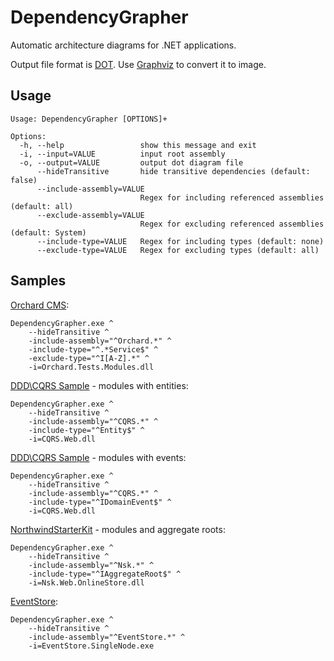 DependencyGrapher
=================

Automatic architecture diagrams for .NET applications.

Output file format is [DOT](http://en.wikipedia.org/wiki/DOT_(graph_description_language)). Use [Graphviz](http://www.graphviz.org/) to convert it to image.

## Usage

    Usage: DependencyGrapher [OPTIONS]+

    Options:
      -h, --help                 show this message and exit
      -i, --input=VALUE          input root assembly
      -o, --output=VALUE         output dot diagram file
          --hideTransitive       hide transitive dependencies (default: false)
          --include-assembly=VALUE
                                 Regex for including referenced assemblies (default: all)
          --exclude-assembly=VALUE
                                 Regex for excluding referenced assemblies (default: System)
          --include-type=VALUE   Regex for including types (default: none)
          --exclude-type=VALUE   Regex for excluding types (default: all)

## Samples

[Orchard CMS](http://www.orchardproject.net/):

    DependencyGrapher.exe ^
        --hideTransitive ^
        -include-assembly="^Orchard.*" ^
        -include-type="^.*Service$" ^
        -exclude-type="^I[A-Z].*" ^
        -i=Orchard.Tests.Modules.dll

[DDD\CQRS Sample](http://cqrssample.codeplex.com/) - modules with entities:

    DependencyGrapher.exe ^
        --hideTransitive ^
        -include-assembly="^CQRS.*" ^
        -include-type="^Entity$" ^
        -i=CQRS.Web.dll

[DDD\CQRS Sample](http://cqrssample.codeplex.com/) - modules with events:

    DependencyGrapher.exe ^
        --hideTransitive ^
        -include-assembly="^CQRS.*" ^
        -include-type="^IDomainEvent$" ^
        -i=CQRS.Web.dll

[NorthwindStarterKit](http://nsk.codeplex.com/) - modules and aggregate roots:

    DependencyGrapher.exe ^
        --hideTransitive ^
        -include-assembly="^Nsk.*" ^
        -include-type="^IAggregateRoot$" ^
        -i=Nsk.Web.OnlineStore.dll

[EventStore](https://github.com/EventStore/EventStore):

    DependencyGrapher.exe ^
        --hideTransitive ^
        -include-assembly="^EventStore.*" ^
        -i=EventStore.SingleNode.exe

